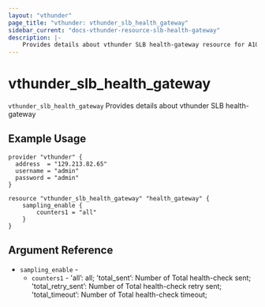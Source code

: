 ```yaml
---
layout: "vthunder"
page_title: "vthunder: vthunder_slb_health_gateway"
sidebar_current: "docs-vthunder-resource-slb-health-gateway"
description: |-
    Provides details about vthunder SLB health-gateway resource for A10
---
```


# vthunder\_slb\_health_gateway

`vthunder_slb_health_gateway` Provides details about vthunder SLB health-gateway
## Example Usage


```hcl
provider "vthunder" {
  address  = "129.213.82.65"
  username = "admin"
  password = "admin"
}

resource "vthunder_slb_health_gateway" "health_gateway" {
	sampling_enable {
		counters1 = "all"
	}
}
```

## Argument Reference

* `sampling_enable` - 
	* `counters1` - 'all’: all; 'total_sent’: Number of Total health-check sent; 'total_retry_sent’: Number of Total health-check retry sent; 'total_timeout’: Number of Total health-check timeout;


